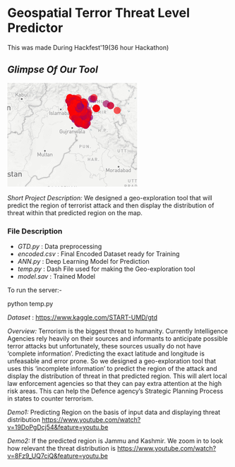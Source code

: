 # Geospatial Terror Threat Level Predictor
This was made During Hackfest'19(36 hour Hackathon)

## *Glimpse Of Our Tool*

![](GIF.gif)

*Short Project Description:*
We designed a geo-exploration tool that will predict the region of terrorist attack and then display the distribution of threat within that predicted region on the map.

### File Description
- *GTD.py* : Data preprocessing
- *encoded.csv* : Final Encoded Dataset ready for Training
- *ANN.py* : Deep Learning Model for Prediction
- *temp.py* : Dash File used for making the Geo-exploration tool
- *model.sav* : Trained Model

To run the server:-

python temp.py



*Dataset* : https://www.kaggle.com/START-UMD/gtd

*Overview:*
Terrorism is the biggest threat to humanity. Currently Intelligence Agencies rely heavily on their sources and informants to anticipate possible terror attacks but unfortunately, these sources usually do not have ‘complete information’. Predicting the exact latitude and longitude is unfeasable and error prone. So we designed a geo-exploration tool that uses this ‘incomplete information’ to predict the region of the attack and display the distribution of threat in that predicted region. This will alert local law enforcement agencies so that they can pay extra attention at the high risk areas. This can help the Defence agency’s Strategic Planning Process in states to counter terrorism.

*Demo1:* 
Predicting Region on the basis of input data and displaying threat distribution 
https://www.youtube.com/watch?v=19DoPgDcj54&feature=youtu.be

*Demo2:*
If the predicted region is Jammu and Kashmir. We zoom in to look how relevant the threat distribution is
https://www.youtube.com/watch?v=8Fz9_UQ7ciQ&feature=youtu.be
